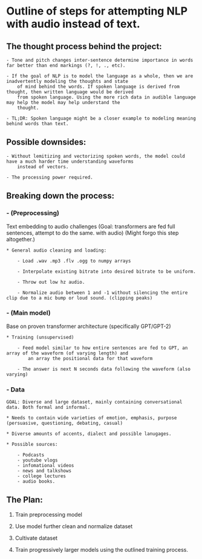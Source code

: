 <h1>Outline of steps for attempting NLP with audio instead of text.</h1>

<h2>The thought process behind the project:</h2>

    - Tone and pitch changes inter-sentence determine importance in words far better than end markings (?, !, ., etc).

    - If the goal of NLP is to model the language as a whole, then we are inadvertently modeling the thoughts and state
        of mind behind the words. If spoken language is derived from thought, then written language would be derived
        from spoken language. Using the more rich data in audible language may help the model may help understand the
        thought.

    - TL;DR: Spoken language might be a closer example to modeling meaning behind words than text.


<h2>Possible downsides:</h2>

    - Without lemitizing and vectorizing spoken words, the model could have a much harder time understanding waveforms
        instead of vectors.

    - The processing power required.


<h2>Breaking down the process:</h2>

<h3>- (Preprocessing)</h3> Text embedding to audio challenges (Goal: transformers are fed full sentences, attempt to do the same.
    with audio) (Might forgo this step altogether.)

    * General audio cleaning and loading:
        
        - Load .wav .mp3 .flv .ogg to numpy arrays
        
        - Interpolate existing bitrate into desired bitrate to be uniform.
        
        - Throw out low hz audio.

        - Normalize audio between 1 and -1 without silencing the entire clip due to a mic bump or loud sound. (clipping peaks)

<h3>- (Main model)</h3> Base on proven transformer architecture (specifically GPT/GPT-2)

    * Training (unsupervised)

        - Feed model similar to how entire sentences are fed to GPT, an array of the waveform (of varying length) and
            an array the positional data for that waveform

        - The answer is next N seconds data following the waveform (also varying)

<h3>- Data</h3>

    GOAL: Diverse and large dataset, mainly containing conversational data. Both formal and informal.

    * Needs to contain wide varieties of emotion, emphasis, purpose (persuasive, questioning, debating, casual)

    * Diverse amounts of accents, dialect and possible lanugages.

    * Possible sources:

        - Podcasts
        - youtube vlogs
        - infomational videos
        - news and talkshows
        - college lectures
        - audio books.


<h2>The Plan:</h2>

 1. Train preprocessing model
 
 2. Use model further clean and normalize dataset

 2. Cultivate dataset

 3. Train progressively larger models using the outlined training process.
